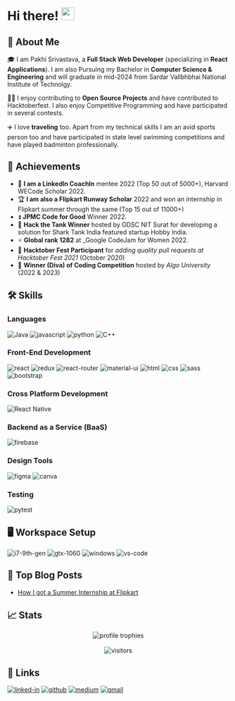 # Hi there! <img src="https://media.giphy.com/media/hvRJCLFzcasrR4ia7z/giphy.gif" width="29px" height="29px">

## 🚀 About Me

🎓 I am Pakhi Srivastava, a **Full Stack Web Developer** (specializing in **React Applications**). I am also Pursuing my Bachelor in **Computer Science & Engineering** and will graduate in mid-2024 from Sardar Vallbhbhai National Institute of Technolgy.

👨‍💻 I enjoy contributing to **Open Source Projects** and have contributed to Hacktoberfest. I also enjoy Competitive Programming and have participated in several contests.

✈️ I love **traveling** too. Apart from my technical skills I am an avid sports person too and have participated in state level swimming competitions and have played badminton professionally.

## 🏅 Achievements

-   📝 **I am a LinkedIn CoachIn** mentee 2022 (Top 50 out of 5000+), Harvard WECode Scholar 2022.
-   🏆 **I am also a Flipkart Runway Scholar** 2022 and won an internship in Flipkart summer through the same (Top 15 out of 11000+)
-   ⏫ **JPMC Code for Good** Winner 2022.
-   🚁 **Hack the Tank Winner** hosted by GDSC NIT Surat for developing a solution for Shark Tank India featured startup Hobby India.
-   ⭐ **Global rank 1282** at _Google CodeJam for Women 2022.
-   🤝 **Hacktober Fest Participant** for _adding quality pull requests at Hacktober Fest 2021_ (October 2020)
-   🥇 **Winner (Diva) of Coding Competition** hosted by _Algo University_ (2022 & 2023)

## 🛠️ Skills

### Languages

![Java](https://img.shields.io/badge/java-%23ED8B00.svg?style=for-the-badge&logo=java&logoColor=white)
![javascript](https://img.shields.io/badge/JavaScript-323330?style=for-the-badge&logo=javascript&logoColor=F7DF1E)
![python](https://img.shields.io/badge/Python-3776AB?style=for-the-badge&logo=python&logoColor=white)
![C++](https://img.shields.io/badge/C%2B%2B-00599C?style=for-the-badge&logo=c%2B%2B&logoColor=white)

### Front-End Development

![react](https://img.shields.io/badge/React-20232A?style=for-the-badge&logo=react&logoColor=61DAFB)
![redux](https://img.shields.io/badge/Redux-593D88?style=for-the-badge&logo=redux&logoColor=white)
![react-router](https://img.shields.io/badge/React_Router-CA4245?style=for-the-badge&logo=react-router&logoColor=white)
![material-ui](https://img.shields.io/badge/Material_UI-0081CB?style=for-the-badge&logo=mui&logoColor=white)
![html](https://img.shields.io/badge/HTML5-E34F26?style=for-the-badge&logo=html5&logoColor=white)
![css](https://img.shields.io/badge/CSS3-1572B6?style=for-the-badge&logo=css3&logoColor=white)
![sass](https://img.shields.io/badge/SASS-CC6699?style=for-the-badge&logo=sass&logoColor=white)
![bootstrap](https://img.shields.io/badge/Bootstrap-563D7C?style=for-the-badge&logo=bootstrap&logoColor=white)

### Cross Platform Development

![React Native](https://img.shields.io/badge/react_native-%2320232a.svg?style=for-the-badge&logo=react&logoColor=%2361DAFB)

### Backend as a Service (BaaS)

![firebase](https://img.shields.io/badge/Firebase-ffaa00?style=for-the-badge&logo=Firebase&logoColor=white)

### Design Tools

![figma](https://img.shields.io/badge/figma-000000?style=for-the-badge&logo=figma&logoColor=white)
![canva](https://img.shields.io/badge/canva-00C4CC?style=for-the-badge&logo=canva&logoColor=white)

### Testing

![pytest](https://img.shields.io/badge/Pytest-3776AB?style=for-the-badge&logo=python&logoColor=white)

## 🖥️ Workspace Setup

![i7-9th-gen](https://img.shields.io/badge/Intel-Core_i7_9th-0071C5?style=for-the-badge&logo=intel&logoColor=white)
![gtx-1060](https://img.shields.io/badge/NVIDIA-GTX_1060-76B900?style=for-the-badge&logo=nvidia&logoColor=white)
![windows](https://img.shields.io/badge/Windows_11-0078D6?style=for-the-badge&logo=windows&logoColor=white)
![vs-code](https://img.shields.io/badge/VS_Code-007ACC?style=for-the-badge&logo=Visual-Studio-Code&logoColor=white)

## 📝 Top Blog Posts

-   [How I got a Summer Internship at Flipkart ](https://medium.com/codess-cafe/how-i-got-a-summer-internship-at-flipkart-73aa98c7c832)

## 📈 Stats

<div align="center">
    <img src="https://github-profile-trophy.vercel.app/?username=haruheero&row=1&column=6&margin-h=8&theme=darkhub&count_private=true&margin-w=15&no-frame=true" alt="profile trophies" />
    <br />
<!--     <img src="https://github-readme-stats.vercel.app/api?username=haruheero&show_icons=true&hide_border=true" alt="Pakhi Srivastava's GitHub Stats"> -->
    <br />
    <img src="https://visitor-badge.laobi.icu/badge?page_id=haruheero.haruheero" alt="visitors">
</div>

## 🔗 Links

[![linked-in](https://img.shields.io/badge/Linked_In-0077B5?style=for-the-badge&logo=LinkedIn&logoColor=white)](https://www.linkedin.com/in/pakhi-srivastava-4080b2200/)
[![github](https://img.shields.io/badge/GitHub-000000?style=for-the-badge&logo=GitHub&logoColor=white)](https://github.com/haruheero)
[![medium](https://img.shields.io/badge/medium-000000?style=for-the-badge&logo=medium&logoColor=white)](https://medium.com/@zenith.pakhi)
[![gmail](https://img.shields.io/badge/Gmail-D14836?style=for-the-badge&logo=Gmail&logoColor=white)](mailto:zenith.pakhi@gmail.com)
